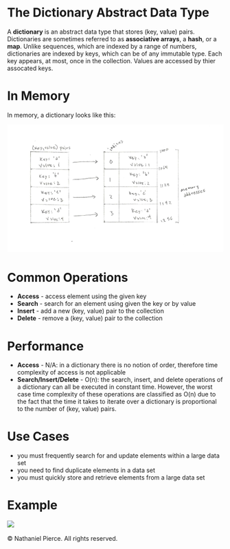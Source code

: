 
<h1>The Dictionary Abstract Data Type</h1>

<p>A <strong>dictionary</strong> is an abstract data type that stores (key, value) pairs. Dictionaries are sometimes referred to as <strong>associative arrays</strong>, a <strong>hash</strong>, or a <strong>map</strong>. Unlike sequences, which are indexed by a range of numbers, dictionaries are indexed by keys, which can be of any immutable type. Each key appears, at most, once in the collection. Values are accessed by thier assocated keys.</p>

<h1>In Memory</h1>

<p>In memory, a dictionary looks like this:</p>
<img src="img/dictionary.png" width="800">

<h1>Common Operations</h1>

<ul>
  <li><strong>Access</strong> - access element using the given key
  <li><strong>Search</strong> - search for an element using given the key or by value
  <li><strong>Insert</strong> - add a new (key, value) pair to the collection
  <li><strong>Delete</strong> - remove a (key, value) pair to the collection
</ul>

<h1>Performance</h1>

<ul>
  <li><strong>Access</strong> - N/A: in a dictionary there is no notion of order, therefore time complexity of access is not applicable
  <li><strong>Search/Insert/Delete</strong> - O(n): the search, insert, and delete operations of a dictionary can all be executed in constant time. However, the worst case time complexity of these operations are classified as O(n) due to the fact that the time it takes to iterate over a dictionary is proportional to the number of (key, value) pairs.
</ul>

<h1>Use Cases</h1>

<ul>
  <li>you must frequently search for and update elements within a large data set
  <li>you need to find duplicate elements in a data set
  <li>you must quickly store and retrieve elements from a large data set
</ul>

<h1>Example</h1>

![](gif/x.gif)

<p>&copy; Nathaniel Pierce. All rights reserved.</p>

